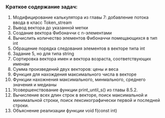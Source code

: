 ### Краткое содержание задач:

1. Модифицирование калькулятора из главы 7: добавление потока ввода в класс Token_stream
2. Вывод вектора до указанной метки
3. Создание вектора Фибоначчи с n-элементами
4. Вычислить количество элементов Фибоначчи помещающихся в тип int
5. Обращение порядка следования элементов в векторе типа int
6. Задание 5, но для типа string
7. Сортировка вектора имен и вектора возраста, соответствующих именам
8. Сумма произведений двух векторов: цены и веса
9. Функция для нахождения максимального числа в векторе
10. Функции нахожнения максимального, минмального, среднего значения и медианы
11. Усовершенствование функции print_until_s() из главы 8.5.2.
12. Вычисление всех длин строк в векторе, поиск максимальной и минимальной строки, поиск лексикографически первой и последней строки.
13. Объяснение реализации функции void f(const int)